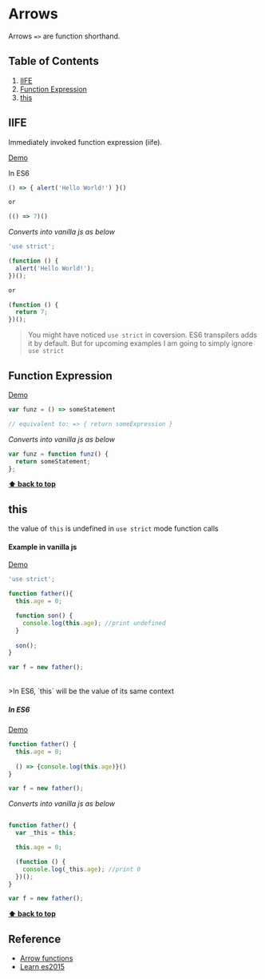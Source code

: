 # Arrows

Arrows `=>` are function shorthand.

## Table of Contents

1. [IIFE](#IIFE)
1. [Function Expression](#function-expression)
1. [this](#this)

## IIFE

Immediately invoked function expression (iife).

<a href="https://goo.gl/fd2qyI" target="_blank">Demo</a>

In ES6


```javascript
() => { alert('Hello World!') }()

or 

(() => 7)()
```

*Converts into vanilla js as below*

```javascript
'use strict';

(function () {
  alert('Hello World!');
})();

or

(function () {
  return 7;
})();

````
>You might have noticed `use strict` in coversion. ES6 transpilers adds it by default. But for upcoming examples I am going to simply ignore `use strict`


## Function Expression

<a href="https://goo.gl/0GUKlj" target="_blank">Demo</a>


```javascript
var funz = () => someStatement

// equivalent to: => { return someExpression }
````

*Converts into vanilla js as below*

```javascript
var funz = function funz() {
  return someStatement;
};

````

**[⬆ back to top](#table-of-contents)**

## this

the value of `this` is undefined in `use strict` mode function calls

#### Example in vanilla js

<a href="https://goo.gl/qx4TOB" target="_blank">Demo</a>

```javascript
'use strict';

function father(){
  this.age = 0;

  function son() {
    console.log(this.age); //print undefined
  }
  
  son();
}

var f = new father();
````

<br>
>In ES6, `this` will be the value of its same context

<br>

##### In ES6

<a href="https://goo.gl/tvISlV" target="_blank">Demo</a>

```javascript
function father() {
  this.age = 0;
  
  () => {console.log(this.age)}()
}

var f = new father();
````

*Converts into vanilla js as below*

```javascript

function father() {
  var _this = this;

  this.age = 0;

  (function () {
    console.log(_this.age); //print 0
  })();
}

var f = new father();

````

**[⬆ back to top](#table-of-contents)**


## Reference

- <a href="https://developer.mozilla.org/en-US/docs/Web/JavaScript/Reference/Functions/Arrow_functions" target="_blank">Arrow functions</a>
- <a href="http://babeljs.io/docs/learn-es2015/" target="_blank">Learn es2015</a>







